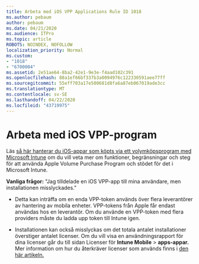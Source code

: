 ```yaml
---
title: Arbeta med iOS VPP Applications Rule ID 1018
ms.author: pebaum
author: pebaum
ms.date: 04/21/2020
ms.audience: ITPro
ms.topic: article
ROBOTS: NOINDEX, NOFOLLOW
localization_priority: Normal
ms.custom:
- "1018"
- "6700004"
ms.assetid: 2e51ae64-8ba2-42e1-9e3e-f4aad102c391
ms.openlocfilehash: 88a1ef66bf337b3a0094976c122330591aee77ff
ms.sourcegitcommit: 55eff703a17e500681d8fa6a87eb067019ade3cc
ms.translationtype: MT
ms.contentlocale: sv-SE
ms.lasthandoff: 04/22/2020
ms.locfileid: "43719975"
---
```

# <a name="working-with-ios-vpp-applications"></a>Arbeta med iOS VPP-program

Läs [så här hanterar du iOS-appar som köpts via ett volymköpsprogram med Microsoft Intune](https://docs.microsoft.com/intune/vpp-apps-ios) om du vill veta mer om funktioner, begränsningar och steg för att använda Apple Volume Purchase Program och stödet för det i Microsoft Intune.
  
 **Vanliga frågor:** "Jag tilldelade en iOS VPP-app till mina användare, men installationen misslyckades."
  
- Detta kan inträffa om en enda VPP-token används över flera leverantörer av hantering av mobila enheter. VPP-tokens från Apple får endast användas hos en leverantör. Om du använde en VPP-token med flera providers måste du ladda upp token till Intune igen.

- Installationen kan också misslyckas om det totala antalet installationer överstiger antalet licenser. Om du vill visa en användningsrapport för dina licenser går du till sidan Licenser för **Intune Mobile** \> **apps-appar.** Mer information om hur du återkräver licenser som används finns i [den här artikeln.](https://docs.microsoft.com/intune/vpp-apps-ios#revoking-app-licenses-and-deleting-tokens)
